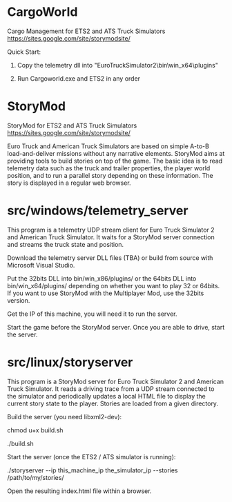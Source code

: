 # CargoWorld
Cargo Management for ETS2 and ATS Truck Simulators
https://sites.google.com/site/storymodsite/

Quick Start:

1. Copy the telemetry dll into "EuroTruckSimulator2\bin\win_x64\plugins"

2. Run Cargoworld.exe and ETS2 in any order


# StoryMod
StoryMod for ETS2 and ATS Truck Simulators
https://sites.google.com/site/storymodsite/

Euro Truck and American Truck Simulators are based on simple A-to-B load-and-deliver
missions without any narrative elements. StoryMod aims at providing tools to
build stories on top of the game. The basic idea is to read telemetry data such as
the truck and trailer properties, the player world position, and to run a parallel
story depending on these information. The story is displayed in a regular web browser.

src/windows/telemetry_server
============================
This program is a telemetry UDP stream client for Euro Truck Simulator 2 and
American Truck Simulator. It waits for a StoryMod server connection and streams
the truck state and position.

Download the telemetry server DLL files (TBA) or build from source with Microsoft Visual Studio.

Put the 32bits DLL into bin/win_x86/plugins/ or the 64bits DLL into bin/win_x64/plugins/
depending on whether you want to play 32 or 64bits.
If you want to use StoryMod with the Multiplayer Mod, use the 32bits version.

Get the IP of this machine, you will need it to run the server.

Start the game before the StoryMod server. Once you are able to drive, start the server.

src/linux/storyserver
=====================
This program is a StoryMod server for Euro Truck Simulator 2 and
American Truck Simulator. It reads a driving trace from a UDP stream connected
to the simulator and periodically updates a local HTML file to display the current story
state to the player. Stories are loaded from a given directory.

Build the server (you need libxml2-dev):

chmod u+x build.sh

./build.sh

Start the server (once the ETS2 / ATS simulator is running):

./storyserver --ip this_machine_ip the_simulator_ip --stories /path/to/my/stories/

Open the resulting index.html file within a browser.
